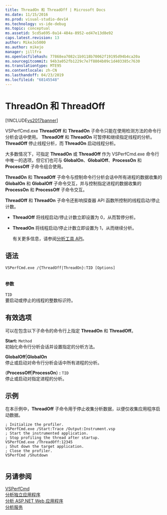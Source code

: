 ```yaml
---
title: ThreadOn 和 ThreadOff | Microsoft Docs
ms.date: 11/15/2016
ms.prod: visual-studio-dev14
ms.technology: vs-ide-debug
ms.topic: conceptual
ms.assetid: 5cd5a695-0a14-484a-8952-ed47e13d8e92
caps.latest.revision: 13
author: MikeJo5000
ms.author: mikejo
manager: jillfra
ms.openlocfilehash: 77868ea7082c1b9118b70062f19195d94b4ca20a
ms.sourcegitcommit: 94b3a052fb1229c7e7f8804b09c1d403385c7630
ms.translationtype: MTE95
ms.contentlocale: zh-CN
ms.lasthandoff: 04/23/2019
ms.locfileid: "68145548"
---
```

# <a name="threadon-and-threadoff"></a>ThreadOn 和 ThreadOff
[!INCLUDE[vs2017banner](../includes/vs2017banner.md)]

VSPerfCmd.exe **ThreadOff** 和 **ThreadOn** 子命令只能在使用检测方法的命令行分析会话中使用。 **ThreadOff** 和 **ThreadOn** 可暂停和继续指定线程的分析。 **ThreadOff** 停止线程分析，而 **ThreadOn** 启动线程分析。  
  
 大多数情况下，可指定 **ThreadOn** 或 **ThreadOff** 作为 VSPerfCmd.exe 命令行中唯一的选项，但它们也可与 **GlobalOn**、**GlobalOff**、**ProcessOn** 和 **ProcessOff** 子命令组合使用。  
  
 **ThreadOn** 和 **ThreadOff** 子命令与控制命令行分析会话中所有进程的数据收集的 **GlobalOn** 和 **GlobalOff** 子命令交互，并与控制指定进程的数据收集的 **ProcessOn** 和 **ProcessOff** 子命令交互。  
  
 **ThreadOff** 和 **ThreadOn** 子命令还影响探查器 API 函数所控制的线程启动/停止计数。  
  
- **ThreadOff** 将线程启动/停止计数立即设置为 0，从而暂停分析。  
  
- **ThreadOn** 将线程启动/停止计数立即设置为 1，从而继续分析。  
  
  有关更多信息，请参阅[分析工具 API](../profiling/profiling-tools-apis.md)。  
  
## <a name="syntax"></a>语法  
  
```  
VSPerfCmd.exe /{ThreadOff|ThreadOn}:TID [Options]  
  
```  
  
#### <a name="parameters"></a>参数  
 `TID`  
 要启动或停止的线程的整数标识符。  
  
## <a name="valid-options"></a>有效选项  
 可以在包含以下子命令的命令行上指定 **ThreadOn** 和 **ThreadOff**。  
  
 **Start:** `Method`  
 初始化命令行分析会话并设置指定的分析方法。  
  
 **GlobalOff**&#124;**GlobalOn**  
 停止或启动对命令行分析会话中所有进程的分析。  
  
 {**ProcessOff**|**ProcessOn**} **:** `TID`  
 停止或启动对指定进程的分析。  
  
## <a name="example"></a>示例  
 在本示例中，**ThreadOff** 子命令用于停止收集分析数据，以便仅收集应用程序启动数据。  
  
```  
; Initialize the profiler.  
VSPerfCmd.exe /Start:Trace /Output:Instrument.vsp   
; Start the instrumented application.  
; Stop profiling the thread after startup.  
VSPerfCmd.exe /ThreadOff:12345  
; Shut down the target application.  
; Close the profiler.  
VSPerfCmd /Shutdown  
  
```  
  
## <a name="see-also"></a>另请参阅  
 [VSPerfCmd](../profiling/vsperfcmd.md)   
 [分析独立应用程序](../profiling/command-line-profiling-of-stand-alone-applications.md)   
 [分析 ASP.NET Web 应用程序](../profiling/command-line-profiling-of-aspnet-web-applications.md)   
 [分析服务](../profiling/command-line-profiling-of-services.md)
